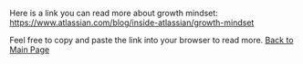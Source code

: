 Here is a link you can read more about growth mindset:
https://www.atlassian.com/blog/inside-atlassian/growth-mindset

Feel free to copy and paste the link into your browser to read more.
[Back to Main Page](/README.md)
